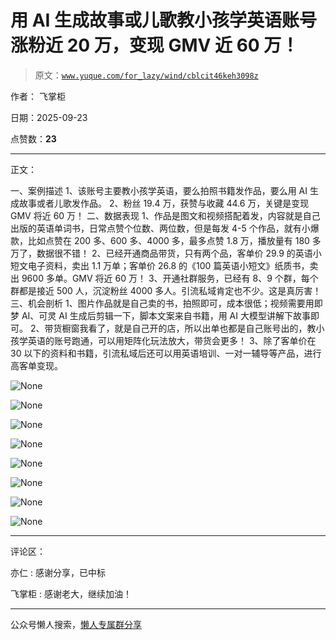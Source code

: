 # 用 AI 生成故事或儿歌教小孩学英语账号涨粉近 20 万，变现 GMV 近 60 万！

> 原文：[`www.yuque.com/for_lazy/wind/cblcit46keh3098z`](https://www.yuque.com/for_lazy/wind/cblcit46keh3098z)

作者： 飞掌柜

日期：2025-09-23

点赞数：**23**

* * *

正文：

一、案例描述 1、该账号主要教小孩学英语，要么拍照书籍发作品，要么用 AI 生成故事或者儿歌发作品。
2、粉丝 19.4 万，获赞与收藏 44.6 万，关键是变现 GMV 将近 60 万！ 二、数据表现
1、作品是图文和视频搭配着发，内容就是自己出版的英语单词书，日常点赞个位数、两位数，但是每发 4-5 个作品，就有小爆款，比如点赞在 200 多、600 多、4000 多，最多点赞 1.8 万，播放量有 180 多万了，数据很不错！
2、已经开通商品带货，只有两个品，客单价 29.9 的英语小短文电子资料，卖出 1.1 万单；客单价 26.8 的《100 篇英语小短文》纸质书，卖出 9600 多单。GMV 将近 60 万！
3、开通社群服务，已经有 8、9 个群，每个群都是接近 500 人，沉淀粉丝 4000 多人。引流私域肯定也不少。这是真厉害！ 三、机会剖析
1、图片作品就是自己卖的书，拍照即可，成本很低；视频需要用即梦 AI、可灵 AI 生成后剪辑一下，脚本文案来自书籍，用 AI 大模型讲解下故事即可。
2、带货橱窗我看了，就是自己开的店，所以出单也都是自己账号出的，教小孩学英语的账号跑通，可以用矩阵化玩法放大，带货会更多！
3、除了客单价在 30 以下的资料和书籍，引流私域后还可以用英语培训、一对一辅导等产品，进行高客单变现。

![](img/dbc2410c2c01e3673e5084f72cc1e8eb.png "None")

![](img/fef1dc1c2d1622e694e2dca48aecda1e.png "None")

![](img/98d686be49558853cc3694ed2542fa34.png "None")

![](img/3748de76cb880013fdc2b3c9d61c4a0e.png "None")

![](img/49b46dc86b5b40a5c7e73b66fe3bc9f3.png "None")

![](img/30fa3be746db9dd6e38b103b3db0fd7b.png "None")

![](img/50ec9998e9ec14e762fdfa3d9c52fbc4.png "None")

![](img/625eb1ba09dbc10ef90dc2dfc3a141ed.png "None")

* * *

评论区：

亦仁 : 感谢分享，已中标

飞掌柜 : 感谢老大，继续加油！

* * *

公众号懒人搜索，[懒人专属群分享](https://lazybook.fun/#/blog/group)